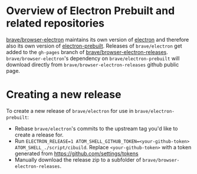 # Overview of Electron Prebuilt and related repositories

[brave/browser-electron](https://github.com/brave/browser-electron) maintains its own version of [electron](https://github.com/brave/electron) and therefore also its own version of [electron-prebuilt](https://github.com/brave/electron-prebuilt).
Releases of `brave/electron` get added to the `gh-pages` branch of [brave/browser-electron-releases](https://github.com/brave/browser-electron-releases/tree/gh-pages).
`brave/browser-electron`'s dependency on `brave/electron-prebuilt` will download directly from `brave/browser-electron-releases` github public page.

# Creating a new release

To create a new release of `brave/electron` for use in `brave/electron-prebuilt`:

- Rebase `brave/electron`'s commits to the upstream tag you'd like to create a release for.
- Run `ELECTRON_RELEASE=1 ATOM_SHELL_GITHUB_TOKEN=<your-github-token> ATOM_SHELL_./script/cibuild`.  Replace `<your-github-token>` with a token generated from https://github.com/settings/tokens
- Manually download the release zip to a subfolder of `brave/browser-electron-releases`.
